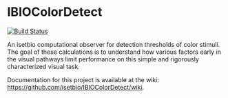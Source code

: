 # IBIOColorDetect

[![Build Status](http://brainard-jenkins.psych.upenn.edu/buildStatus/icon?job=IBIOColorDetect)](http://brainard-jenkins.psych.upenn.edu/job/IBIOColorDetect/)

An isetbio computational observer for detection thresholds of color stimuli. The goal of these calculations is to understand how various factors early in the visual pathways limit performance on this simple and rigorously characterized visual task.

Documentation for this project is available at the wiki: https://github.com/isetbio/IBIOColorDetect/wiki. 

